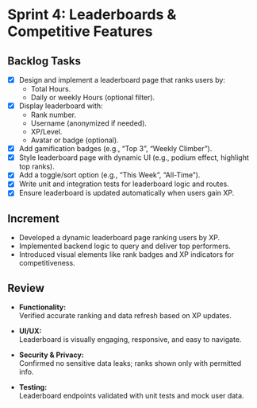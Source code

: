 # **Sprint 4: Leaderboards & Competitive Features**

## **Backlog Tasks**

- [X] Design and implement a leaderboard page that ranks users by:
  - Total Hours.
  - Daily or weekly Hours (optional filter).
- [X] Display leaderboard with:
  - Rank number.
  - Username (anonymized if needed).
  - XP/Level.
  - Avatar or badge (optional).
- [X] Add gamification badges (e.g., “Top 3”, “Weekly Climber”).
- [X] Style leaderboard page with dynamic UI (e.g., podium effect, highlight top ranks).
- [X] Add a toggle/sort option (e.g., “This Week”, “All-Time”).
- [X] Write unit and integration tests for leaderboard logic and routes.
- [X] Ensure leaderboard is updated automatically when users gain XP.

## **Increment**

- Developed a dynamic leaderboard page ranking users by XP.
- Implemented backend logic to query and deliver top performers.
- Introduced visual elements like rank badges and XP indicators for competitiveness.

## **Review**

- **Functionality:**  
  Verified accurate ranking and data refresh based on XP updates.

- **UI/UX:**  
  Leaderboard is visually engaging, responsive, and easy to navigate.

- **Security & Privacy:**  
  Confirmed no sensitive data leaks; ranks shown only with permitted info.

- **Testing:**  
  Leaderboard endpoints validated with unit tests and mock user data.
